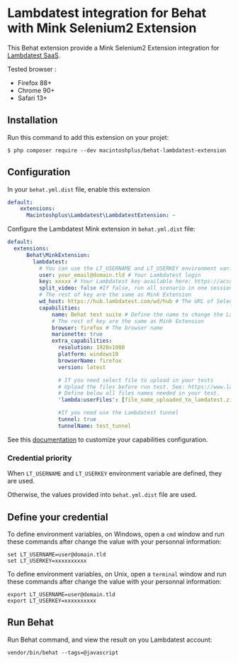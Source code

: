 # Lambdatest integration for Behat with Mink Selenium2 Extension

This Behat extension provide a Mink Selenium2 Extension integration for [Lambdatest SaaS](https://lambdatest.com).

Tested browser :

* Firefox 88+
* Chrome 90+
* Safari 13+

## Installation

Run this command to add this extension on your projet:

```shell
$ php composer require --dev macintoshplus/behat-lambdatest-extension
```

## Configuration

In your `behat.yml.dist` file, enable this extension

```yaml
default:
    extensions:
      Macintoshplus\Lambdatest\LambdatestExtension: ~
```

Configure the Lambdatest Mink extension in `behat.yml.dist` file:

```yaml
default:
  extensions:
      Behat\MinkExtension:
        lambdatest:
          # You can use the LT_USERNAME and LT_USERKEY environment variables instead of this keys:
          user: your_email@domain.tld # Your Lambdatest login
          key: xxxxx # Your Lambdatest key available here: https://accounts.lambdatest.com/detail/profile
          split_video: false #If false, run all scenario in one session. If true, close and open a new session for each scenario
          # The rest of key are the same as Mink Extension
          wd_host: https://hub.lambdatest.com/wd/hub # The URL of Selenium2 Hub
          capabilities:
              name: Behat test suite # Define the name to change the Lambdatest session name or prefix if `split_video` is true
              # The rest of key are the same as Mink Extension
              browser: firefox # The browser name
              marionette: true
              extra_capabilities:
                resolution: 1920x1080
                platform: windows10
                browserName: firefox
                version: latest

                # If you need select file to upload in your tests
                # Upload the files before run test. See: https://www.lambdatest.com/support/docs/upload-files-using-lambdatest/
                # Define below all files names needed in your test.
                'lambda:userFiles': [file_name_uploaded_to_lamdatest.zip, file_2.zip]

                #If you need use the Lambdatest tunnel
                tunnel: true
                tunnelName: test_tunnel
```

See this [documentation](https://www.lambdatest.com/support/docs/selenium-automation-capabilities/) to customize your capabilities configuration.

### Credential priority

When `LT_USERNAME` and `LT_USERKEY` environment variable are defined, they are used.

Otherwise, the values provided into `behat.yml.dist` file are used. 

## Define your credential

To define environment variables, on Windows, open a `cmd` window and run these commands after change the value with your personnal information:

```shell
set LT_USERNAME=user@domain.tld
set LT_USERKEY=xxxxxxxxxx
```

To define environment variables, on Unix, open a `terminal` window and run these commands after change the value with your personnal information:

```shell
export LT_USERNAME=user@domain.tld
export LT_USERKEY=xxxxxxxxxx
```

## Run Behat

Run Behat command, and view the result on you Lambdatest account:

```shell
vendor/bin/behat --tags=@javascript
```
